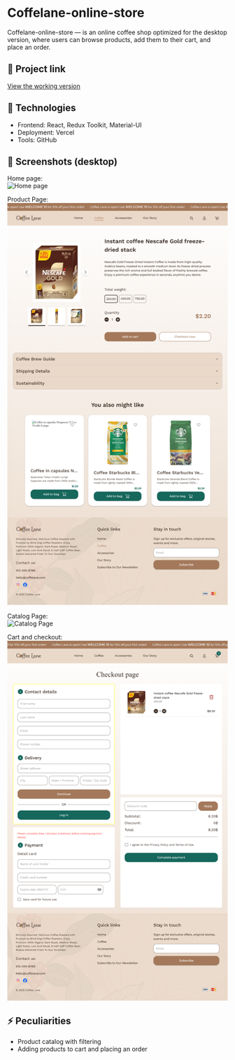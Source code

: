 # Coffelane-online-store

Coffelane-online-store — is an online coffee shop optimized for the desktop version, where users can browse products, add them to their cart, and place an order.

## 🔗 Project link
[View the working version](https://coffelanecoffeshop.vercel.app/)

## 🚀 Technologies
- Frontend: React, Redux Toolkit, Material-UI
- Deployment: Vercel
- Tools: GitHub

## 📸 Screenshots (desktop)
Home page:  
![Home page](./screenshots/home_desktop.png)

Product Page:  
![Product Page](./screenshots/product_desktop.png)

Catalog Page:  
![Catalog Page](./screenshots/catalog_desktop.png)

Cart and checkout:  
![Cart](./screenshots/cart_desktop.png)

## ⚡ Peculiarities
- Product catalog with filtering  
- Adding products to cart and placing an order
